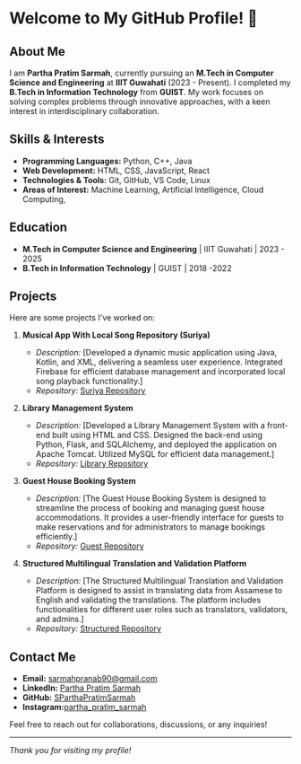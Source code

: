 # Welcome to My GitHub Profile! 👋

## About Me
I am **Partha Pratim Sarmah**, currently pursuing an **M.Tech in Computer Science and Engineering** at **IIIT Guwahati** (2023 - Present). I completed my **B.Tech in Information Technology** from **GUIST**. My work focuses on solving complex problems through innovative approaches, with a keen interest in interdisciplinary collaboration.

## Skills & Interests
- **Programming Languages:** Python, C++, Java
- **Web Development:** HTML, CSS, JavaScript, React
- **Technologies & Tools:** Git, GitHub, VS Code, Linux
- **Areas of Interest:** Machine Learning, Artificial Intelligence, Cloud Computing, 

## Education
- **M.Tech in Computer Science and Engineering** | IIIT Guwahati | 2023 - 2025
- **B.Tech in Information Technology** | GUIST | 2018 -2022

## Projects
Here are some projects I've worked on:

1. **Musical App With Local Song Repository (Suriya)**
   - *Description:* [Developed a dynamic music application using Java, Kotlin, and XML, delivering a seamless user experience. Integrated Firebase for efficient database management and incorporated local song playback functionality.]
   - *Repository:* [Suriya Repository](https://github.com/SParthaPratimSarmah/Suriya)

2. **Library Management System**
   - *Description:* [Developed a Library Management System with a front-end built using HTML and CSS. Designed the back-end using Python, Flask, and SQLAlchemy, and deployed the application on Apache Tomcat. Utilized MySQL for efficient data management.]
   - *Repository:* [Library Repository](https://github.com/SParthaPratimSarmah/Library_Management_System)

3. **Guest House Booking System**
   - *Description:* [The Guest House Booking System is designed to streamline the process of booking and managing guest house accommodations. It provides a user-friendly interface for guests to make reservations and for administrators to manage bookings efficiently.]
   - *Repository:* [Guest Repository](https://github.com/SParthaPratimSarmah/Guest_House_Booking_System)
4. **Structured Multilingual Translation and Validation Platform**
     - *Description:* [The Structured Multilingual Translation and Validation Platform is designed to assist in translating data from Assamese to English and validating the translations. The platform includes functionalities for different user roles such as translators, validators, and admins.]
   - *Repository:* [Structured Repository](https://github.com/SParthaPratimSarmah/Structured_Multilingual_Translation_and_Validation_Platform)

## Contact Me
- **Email:** [sarmahpranab90@gmail.com](mailto:sarmahpranab90@gmail.com)
- **LinkedIn:** [Partha Pratim Sarmah](https://www.linkedin.com/in/partha-pratim-sarmah/)
- **GitHub:** [SParthaPratimSarmah](https://github.com/SParthaPratimSarmah)
- **Instagram:**[partha_pratim_sarmah](https://www.instagram.com/partha.pratim.sarmah/)

Feel free to reach out for collaborations, discussions, or any inquiries!

---

*Thank you for visiting my profile!*
